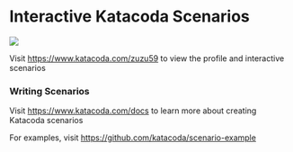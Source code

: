 # Interactive Katacoda Scenarios

[![](http://shields.katacoda.com/katacoda/zuzu59/count.svg)](https://www.katacoda.com/zuzu59 "Get your profile on Katacoda.com")

Visit https://www.katacoda.com/zuzu59 to view the profile and interactive scenarios

### Writing Scenarios
Visit https://www.katacoda.com/docs to learn more about creating Katacoda scenarios

For examples, visit https://github.com/katacoda/scenario-example
